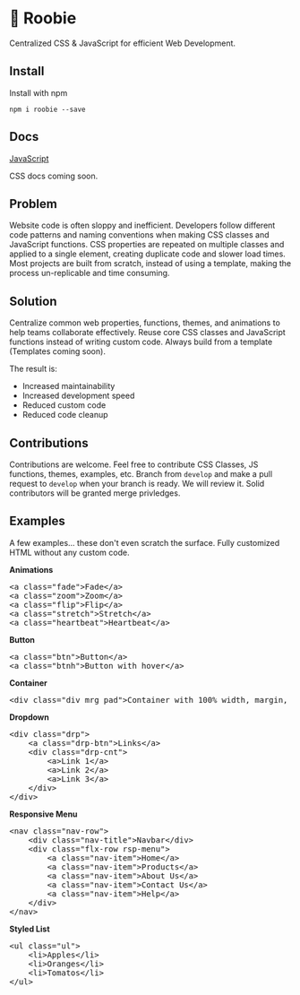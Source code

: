 # 💎 Roobie

Centralized CSS & JavaScript for efficient Web Development.

## Install

Install with npm

```shell
npm i roobie --save
```

## Docs

[JavaScript](DOCSJS.md)

CSS docs coming soon.

## Problem

Website code is often sloppy and inefficient.  Developers follow different code patterns and naming conventions when making CSS classes and JavaScript functions.  CSS properties are repeated on multiple classes and applied to a single element, creating duplicate code and slower load times.  Most projects are built from scratch, instead of using a template, making the process un-replicable and time consuming.

## Solution

Centralize common web properties, functions, themes, and animations to help teams collaborate effectively. Reuse core CSS classes and JavaScript functions instead of writing custom code.  Always build from a template (Templates coming soon).

The result is:

- Increased maintainability 
- Increased development speed
- Reduced custom code
- Reduced code cleanup

## Contributions

Contributions are welcome.  Feel free to contribute CSS Classes, JS functions, themes, examples, etc.  Branch from `develop` and make a pull request to `develop` when your branch is ready.  We will review it.  Solid contributors will be granted merge privledges.  

## Examples

A few examples... these don't even scratch the surface.  Fully customized HTML without any custom code.

**Animations**<br />
<pre>
&lt;a class="fade"&gt;Fade&lt;/a&gt;
&lt;a class="zoom"&gt;Zoom&lt;/a&gt;
&lt;a class="flip"&gt;Flip&lt;/a&gt;
&lt;a class="stretch"&gt;Stretch&lt;/a&gt;
&lt;a class="heartbeat"&gt;Heartbeat&lt;/a&gt;
</pre>

**Button**<br />
<pre>
&lt;a class="btn"&gt;Button&lt;/a&gt;
&lt;a class="btnh"&gt;Button with hover&lt;/a&gt;
</pre>

**Container**<br />
<pre>
&lt;div class="div mrg pad"&gt;Container with 100% width, margin, padding&lt;/div&gt;
</pre>

**Dropdown**<br />
<pre>
&lt;div class="drp"&gt;
    &lt;a class="drp-btn"&gt;Links&lt;/a&gt;
    &lt;div class="drp-cnt"&gt;
        &lt;a&gt;Link 1&lt;/a&gt;
        &lt;a&gt;Link 2&lt;/a&gt;
        &lt;a&gt;Link 3&lt;/a&gt;
    &lt;/div&gt;
&lt;/div&gt;
</pre>

**Responsive Menu**<br />
<pre>
&lt;nav class="nav-row"&gt;
    &lt;div class="nav-title"&gt;Navbar&lt;/div&gt;
    &lt;div class="flx-row rsp-menu"&gt;
        &lt;a class="nav-item"&gt;Home&lt;/a&gt;
        &lt;a class="nav-item"&gt;Products&lt;/a&gt;
        &lt;a class="nav-item"&gt;About Us&lt;/a&gt;
        &lt;a class="nav-item"&gt;Contact Us&lt;/a&gt;
        &lt;a class="nav-item"&gt;Help&lt;/a&gt;
    &lt;/div&gt;
&lt;/nav&gt;
</pre>

**Styled List**<br />
<pre>
&lt;ul class="ul"&gt;
    &lt;li&gt;Apples&lt;/li&gt;
    &lt;li&gt;Oranges&lt;/li&gt;
    &lt;li&gt;Tomatos&lt;/li&gt;
&lt;/ul&gt;
</pre>

